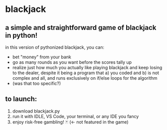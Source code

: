 # blackjack
## a simple and straightforward game of blackjack in python!

in this version of pythonized blackjack, you can:
- bet "money" from your bank
- go as many rounds as you want before the scores tally up
- realize just how much you actually like playing blackjack and keep losing to the dealer, despite it being a program that a) you coded and b) is not complex and all, and runs exclusively on if/else loops for the algorithm
- (was that too specific?)

## to launch:
1. download blackjack.py
2. run it with IDLE, VS Code, your terminal, or any IDE you fancy
3. enjoy risk-free gambling! 🃏 (<- not featured in the game)
